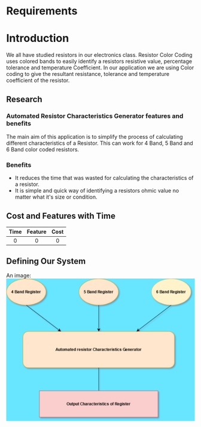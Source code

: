 # Requirements
# Introduction
We all have studied resistors in our electronics class. Resistor Color Coding uses colored bands to easily identify a resistors resistive value, percentage tolerance and temperature Coefficient. In our application we are using Color coding to give the resultant resistance, tolerance and temperature coefficient of the resistor.

## Research

### Automated Resistor Characteristics Generator features and benefits
The main aim of this application is to simplify the process of calculating different characteristics of a Resistor. This can work for 4 Band, 5 Band and 6 Band color coded resistors.




### Benefits
- It reduces the time that was wasted for calculating the characteristics of a resistor. 
- It is simple and quick way of identifying a resistors ohmic value no matter what it's size or condition.
## Cost and Features with Time
| Time |  Feature| Cost 
|:--------:|:-------------:|:-------------:|
| 0 | 0 | 0

## Defining Our System

An image: ![alt](https://github.com/Ayush1146/Mini_Project/blob/641903b6f0f598b76f5a523bc58d5eac7286d636/1_Requirements/project.png)

